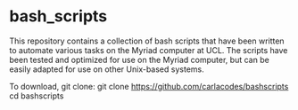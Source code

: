 # bash_scripts
This repository contains a collection of bash scripts that have been written to automate various tasks on the Myriad computer at UCL. The scripts have been tested and optimized for use on the Myriad computer, but can be easily adapted for use on other Unix-based systems.

To download, git clone:
git clone https://github.com/carlacodes/bashscripts
cd bashscripts
